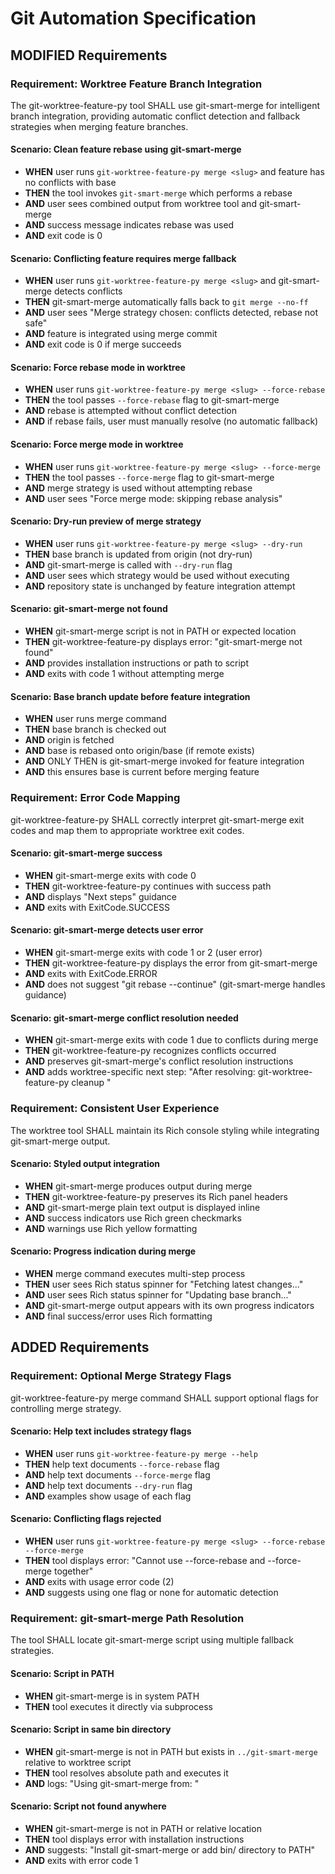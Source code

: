 # Git Automation Specification

## MODIFIED Requirements

### Requirement: Worktree Feature Branch Integration

The git-worktree-feature-py tool SHALL use git-smart-merge for intelligent branch integration, providing automatic conflict detection and fallback strategies when merging feature branches.

#### Scenario: Clean feature rebase using git-smart-merge
- **WHEN** user runs `git-worktree-feature-py merge <slug>` and feature has no conflicts with base
- **THEN** the tool invokes `git-smart-merge` which performs a rebase
- **AND** user sees combined output from worktree tool and git-smart-merge
- **AND** success message indicates rebase was used
- **AND** exit code is 0

#### Scenario: Conflicting feature requires merge fallback
- **WHEN** user runs `git-worktree-feature-py merge <slug>` and git-smart-merge detects conflicts
- **THEN** git-smart-merge automatically falls back to `git merge --no-ff`
- **AND** user sees "Merge strategy chosen: conflicts detected, rebase not safe"
- **AND** feature is integrated using merge commit
- **AND** exit code is 0 if merge succeeds

#### Scenario: Force rebase mode in worktree
- **WHEN** user runs `git-worktree-feature-py merge <slug> --force-rebase`
- **THEN** the tool passes `--force-rebase` flag to git-smart-merge
- **AND** rebase is attempted without conflict detection
- **AND** if rebase fails, user must manually resolve (no automatic fallback)

#### Scenario: Force merge mode in worktree
- **WHEN** user runs `git-worktree-feature-py merge <slug> --force-merge`
- **THEN** the tool passes `--force-merge` flag to git-smart-merge
- **AND** merge strategy is used without attempting rebase
- **AND** user sees "Force merge mode: skipping rebase analysis"

#### Scenario: Dry-run preview of merge strategy
- **WHEN** user runs `git-worktree-feature-py merge <slug> --dry-run`
- **THEN** base branch is updated from origin (not dry-run)
- **AND** git-smart-merge is called with `--dry-run` flag
- **AND** user sees which strategy would be used without executing
- **AND** repository state is unchanged by feature integration attempt

#### Scenario: git-smart-merge not found
- **WHEN** git-smart-merge script is not in PATH or expected location
- **THEN** git-worktree-feature-py displays error: "git-smart-merge not found"
- **AND** provides installation instructions or path to script
- **AND** exits with code 1 without attempting merge

#### Scenario: Base branch update before feature integration
- **WHEN** user runs merge command
- **THEN** base branch is checked out
- **AND** origin is fetched
- **AND** base is rebased onto origin/base (if remote exists)
- **AND** ONLY THEN is git-smart-merge invoked for feature integration
- **AND** this ensures base is current before merging feature

### Requirement: Error Code Mapping

git-worktree-feature-py SHALL correctly interpret git-smart-merge exit codes and map them to appropriate worktree exit codes.

#### Scenario: git-smart-merge success
- **WHEN** git-smart-merge exits with code 0
- **THEN** git-worktree-feature-py continues with success path
- **AND** displays "Next steps" guidance
- **AND** exits with ExitCode.SUCCESS

#### Scenario: git-smart-merge detects user error
- **WHEN** git-smart-merge exits with code 1 or 2 (user error)
- **THEN** git-worktree-feature-py displays the error from git-smart-merge
- **AND** exits with ExitCode.ERROR
- **AND** does not suggest "git rebase --continue" (git-smart-merge handles guidance)

#### Scenario: git-smart-merge conflict resolution needed
- **WHEN** git-smart-merge exits with code 1 due to conflicts during merge
- **THEN** git-worktree-feature-py recognizes conflicts occurred
- **AND** preserves git-smart-merge's conflict resolution instructions
- **AND** adds worktree-specific next step: "After resolving: git-worktree-feature-py cleanup <slug>"

### Requirement: Consistent User Experience

The worktree tool SHALL maintain its Rich console styling while integrating git-smart-merge output.

#### Scenario: Styled output integration
- **WHEN** git-smart-merge produces output during merge
- **THEN** git-worktree-feature-py preserves its Rich panel headers
- **AND** git-smart-merge plain text output is displayed inline
- **AND** success indicators use Rich green checkmarks
- **AND** warnings use Rich yellow formatting

#### Scenario: Progress indication during merge
- **WHEN** merge command executes multi-step process
- **THEN** user sees Rich status spinner for "Fetching latest changes..."
- **AND** user sees Rich status spinner for "Updating base branch..."
- **AND** git-smart-merge output appears with its own progress indicators
- **AND** final success/error uses Rich formatting

## ADDED Requirements

### Requirement: Optional Merge Strategy Flags

git-worktree-feature-py merge command SHALL support optional flags for controlling merge strategy.

#### Scenario: Help text includes strategy flags
- **WHEN** user runs `git-worktree-feature-py merge --help`
- **THEN** help text documents `--force-rebase` flag
- **AND** help text documents `--force-merge` flag
- **AND** help text documents `--dry-run` flag
- **AND** examples show usage of each flag

#### Scenario: Conflicting flags rejected
- **WHEN** user runs `git-worktree-feature-py merge <slug> --force-rebase --force-merge`
- **THEN** tool displays error: "Cannot use --force-rebase and --force-merge together"
- **AND** exits with usage error code (2)
- **AND** suggests using one flag or none for automatic detection

### Requirement: git-smart-merge Path Resolution

The tool SHALL locate git-smart-merge script using multiple fallback strategies.

#### Scenario: Script in PATH
- **WHEN** git-smart-merge is in system PATH
- **THEN** tool executes it directly via subprocess

#### Scenario: Script in same bin directory
- **WHEN** git-smart-merge is not in PATH but exists in `../git-smart-merge` relative to worktree script
- **THEN** tool resolves absolute path and executes it
- **AND** logs: "Using git-smart-merge from: <path>"

#### Scenario: Script not found anywhere
- **WHEN** git-smart-merge is not in PATH or relative location
- **THEN** tool displays error with installation instructions
- **AND** suggests: "Install git-smart-merge or add bin/ directory to PATH"
- **AND** exits with error code 1

